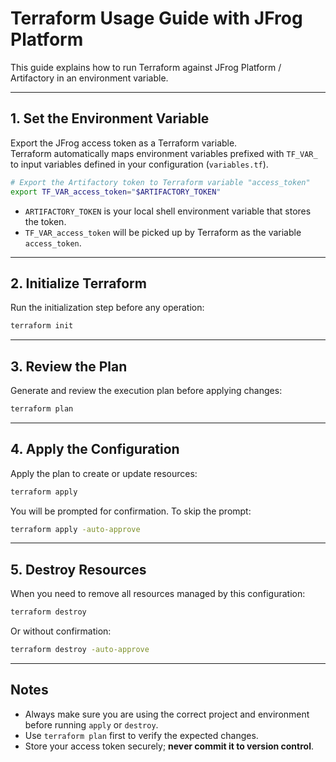 # Terraform Usage Guide with JFrog Platform

This guide explains how to run Terraform against JFrog Platform / Artifactory in an environment variable.

---

## 1. Set the Environment Variable

Export the JFrog access token as a Terraform variable.  
Terraform automatically maps environment variables prefixed with `TF_VAR_` to input variables defined in your configuration (`variables.tf`).

```bash
# Export the Artifactory token to Terraform variable "access_token"
export TF_VAR_access_token="$ARTIFACTORY_TOKEN"
```

- `ARTIFACTORY_TOKEN` is your local shell environment variable that stores the token.
- `TF_VAR_access_token` will be picked up by Terraform as the variable `access_token`.

---

## 2. Initialize Terraform

Run the initialization step before any operation:

```bash
terraform init
```

---

## 3. Review the Plan

Generate and review the execution plan before applying changes:

```bash
terraform plan
```

---

## 4. Apply the Configuration

Apply the plan to create or update resources:

```bash
terraform apply
```

You will be prompted for confirmation. To skip the prompt:

```bash
terraform apply -auto-approve
```

---

## 5. Destroy Resources

When you need to remove all resources managed by this configuration:

```bash
terraform destroy
```

Or without confirmation:

```bash
terraform destroy -auto-approve
```

---

## Notes

- Always make sure you are using the correct project and environment before running `apply` or `destroy`.
- Use `terraform plan` first to verify the expected changes.
- Store your access token securely; **never commit it to version control**.
